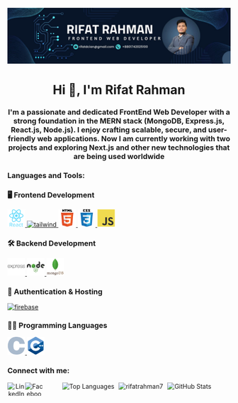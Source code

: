 ![banner](https://github.com/RifatRahman7/RifatRahman7/blob/cf2cfa63e91b1bbebdb05bbc46fe7702766b26be/Banner%20jpg.jpg)

<h1 align="center">Hi 👋, I'm Rifat Rahman</h1>
<h3 align="center">I'm a passionate and dedicated FrontEnd Web Developer with a strong foundation in the MERN stack (MongoDB, Express.js, React.js, Node.js). I enjoy crafting scalable, secure, and user-friendly web applications.
Now I am currently working with two projects and  exploring Next.js and other new technologies that are being used worldwide</h3>


<h3 align="left">Languages and Tools:</h3>
<h3 align="left">🖥️ Frontend Development</h3>
<p align="left"> <a href="https://reactjs.org/" target="_blank" rel="noreferrer"> <img src="https://raw.githubusercontent.com/devicons/devicon/master/icons/react/react-original-wordmark.svg" alt="react" width="40" height="40"/> </a> <a href="https://tailwindcss.com/" target="_blank" rel="noreferrer"> <img src="https://www.vectorlogo.zone/logos/tailwindcss/tailwindcss-icon.svg" alt="tailwind" width="40" height="40"/> </a> <a href="https://www.w3.org/html/" target="_blank" rel="noreferrer"> <img src="https://raw.githubusercontent.com/devicons/devicon/master/icons/html5/html5-original-wordmark.svg" alt="html5" width="40" height="40"/> </a> <a href="https://www.w3schools.com/css/" target="_blank" rel="noreferrer"> <img src="https://raw.githubusercontent.com/devicons/devicon/master/icons/css3/css3-original-wordmark.svg" alt="css3" width="40" height="40"/> </a> <a href="https://developer.mozilla.org/en-US/docs/Web/JavaScript" target="_blank" rel="noreferrer"> <img src="https://raw.githubusercontent.com/devicons/devicon/master/icons/javascript/javascript-original.svg" alt="javascript" width="40" height="40"/> </a> </p>
<h3 align="left">🛠️ Backend Development</h3>
<p align="left"> <a href="https://expressjs.com" target="_blank" rel="noreferrer"> <img src="https://raw.githubusercontent.com/devicons/devicon/master/icons/express/express-original-wordmark.svg" alt="express" width="40" height="40"/> </a> <a href="https://nodejs.org" target="_blank" rel="noreferrer"> <img src="https://raw.githubusercontent.com/devicons/devicon/master/icons/nodejs/nodejs-original-wordmark.svg" alt="nodejs" width="40" height="40"/> </a> <a href="https://www.mongodb.com/" target="_blank" rel="noreferrer"> <img src="https://raw.githubusercontent.com/devicons/devicon/master/icons/mongodb/mongodb-original-wordmark.svg" alt="mongodb" width="40" height="40"/> </a> </p>
<h3 align="left">🔐 Authentication & Hosting</h3>
<p align="left"> <a href="https://firebase.google.com/" target="_blank" rel="noreferrer"> <img src="https://www.vectorlogo.zone/logos/firebase/firebase-icon.svg" alt="firebase" width="40" height="40"/> </a> </p>
<h3 align="left">👨‍💻 Programming Languages</h3>
<p align="left"> <a href="https://www.cprogramming.com/" target="_blank" rel="noreferrer"> <img src="https://raw.githubusercontent.com/devicons/devicon/master/icons/c/c-original.svg" alt="c" width="40" height="40"/> </a> <a href="https://www.w3schools.com/cpp/" target="_blank" rel="noreferrer"> <img src="https://raw.githubusercontent.com/devicons/devicon/master/icons/cplusplus/cplusplus-original.svg" alt="cplusplus" width="40" height="40"/> </a> </p>

<h3 align="left">Connect with me:</h3>
<p align="center">
  <!-- LinkedIn -->
  <a href="https://www.linkedin.com/in/rifat-rahman7/" target="_blank" rel="noreferrer">
    <img align="left" src="https://raw.githubusercontent.com/rahuldkjain/github-profile-readme-generator/master/src/images/icons/Social/linked-in-alt.svg" alt="LinkedIn - rifat-rahman7" height="30" width="40" />
  </a>

  <!-- Facebook -->
  <a href="https://www.facebook.com/rifatdcian/" target="_blank" rel="noreferrer">
    <img align="left" src="https://raw.githubusercontent.com/rahuldkjain/github-profile-readme-generator/master/src/images/icons/Social/facebook.svg" alt="Facebook - rifatdcian" height="30" width="40" />
  </a>
</p>


<p align="center" style="display: flex; justify-content: center; gap: 10px; flex-wrap: wrap;">
  <img src="https://github-readme-stats.vercel.app/api/top-langs?username=rifatrahman7&show_icons=true&locale=en&layout=compact" alt="Top Languages" />
   <img src="https://github-readme-streak-stats.herokuapp.com/?user=rifatrahman7&" alt="rifatrahman7" />
  <img src="https://github-readme-stats.vercel.app/api?username=rifatrahman7&show_icons=true&locale=en" alt="GitHub Stats" />
</p>
